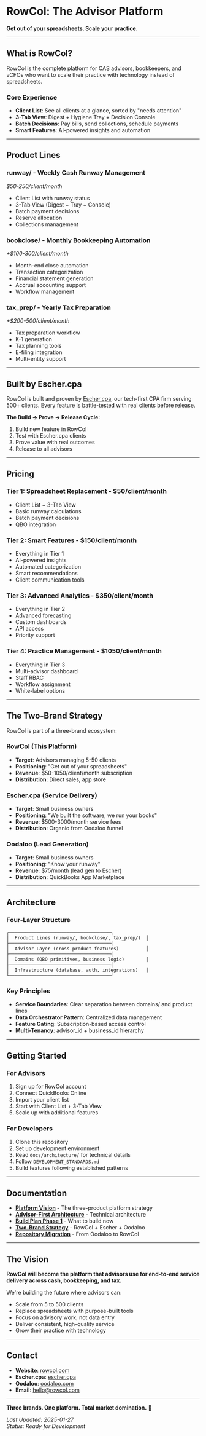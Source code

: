 # RowCol: The Advisor Platform

**Get out of your spreadsheets. Scale your practice.**

---

## What is RowCol?

RowCol is the complete platform for CAS advisors, bookkeepers, and vCFOs who want to scale their practice with technology instead of spreadsheets.

### Core Experience
- **Client List**: See all clients at a glance, sorted by "needs attention"
- **3-Tab View**: Digest + Hygiene Tray + Decision Console
- **Batch Decisions**: Pay bills, send collections, schedule payments
- **Smart Features**: AI-powered insights and automation

---

## Product Lines

### **runway/** - Weekly Cash Runway Management
*$50-250/client/month*
- Client List with runway status
- 3-Tab View (Digest + Tray + Console)
- Batch payment decisions
- Reserve allocation
- Collections management

### **bookclose/** - Monthly Bookkeeping Automation
*+$100-300/client/month*
- Month-end close automation
- Transaction categorization
- Financial statement generation
- Accrual accounting support
- Workflow management

### **tax_prep/** - Yearly Tax Preparation
*+$200-500/client/month*
- Tax preparation workflow
- K-1 generation
- Tax planning tools
- E-filing integration
- Multi-entity support

---

## Built by Escher.cpa

RowCol is built and proven by [Escher.cpa](https://escher.cpa), our tech-first CPA firm serving 500+ clients. Every feature is battle-tested with real clients before release.

**The Build → Prove → Release Cycle:**
1. Build new feature in RowCol
2. Test with Escher.cpa clients
3. Prove value with real outcomes
4. Release to all advisors

---

## Pricing

### **Tier 1: Spreadsheet Replacement** - $50/client/month
- Client List + 3-Tab View
- Basic runway calculations
- Batch payment decisions
- QBO integration

### **Tier 2: Smart Features** - $150/client/month
- Everything in Tier 1
- AI-powered insights
- Automated categorization
- Smart recommendations
- Client communication tools

### **Tier 3: Advanced Analytics** - $350/client/month
- Everything in Tier 2
- Advanced forecasting
- Custom dashboards
- API access
- Priority support

### **Tier 4: Practice Management** - $1050/client/month
- Everything in Tier 3
- Multi-advisor dashboard
- Staff RBAC
- Workflow assignment
- White-label options

---

## The Two-Brand Strategy

RowCol is part of a three-brand ecosystem:

### **RowCol** (This Platform)
- **Target**: Advisors managing 5-50 clients
- **Positioning**: "Get out of your spreadsheets"
- **Revenue**: $50-1050/client/month subscription
- **Distribution**: Direct sales, app store

### **Escher.cpa** (Service Delivery)
- **Target**: Small business owners
- **Positioning**: "We built the software, we run your books"
- **Revenue**: $500-3000/month service fees
- **Distribution**: Organic from Oodaloo funnel

### **Oodaloo** (Lead Generation)
- **Target**: Small business owners
- **Positioning**: "Know your runway"
- **Revenue**: $75/month (lead gen to Escher)
- **Distribution**: QuickBooks App Marketplace

---

## Architecture

### **Four-Layer Structure**
```
┌─────────────────────────────────────┐
│  Product Lines (runway/, bookclose/, tax_prep/)  │
├─────────────────────────────────────┤
│  Advisor Layer (cross-product features)          │
├─────────────────────────────────────┤
│  Domains (QBO primitives, business logic)        │
├─────────────────────────────────────┤
│  Infrastructure (database, auth, integrations)   │
└─────────────────────────────────────┘
```

### **Key Principles**
- **Service Boundaries**: Clear separation between domains/ and product lines
- **Data Orchestrator Pattern**: Centralized data management
- **Feature Gating**: Subscription-based access control
- **Multi-Tenancy**: advisor_id + business_id hierarchy

---

## Getting Started

### **For Advisors**
1. Sign up for RowCol account
2. Connect QuickBooks Online
3. Import your client list
4. Start with Client List + 3-Tab View
5. Scale up with additional features

### **For Developers**
1. Clone this repository
2. Set up development environment
3. Read `docs/architecture/` for technical details
4. Follow `DEVELOPMENT_STANDARDS.md`
5. Build features following established patterns

---

## Documentation

- **[Platform Vision](docs/product/PLATFORM_VISION.md)** - The three-product platform strategy
- **[Advisor-First Architecture](docs/product/ADVISOR_FIRST_ARCHITECTURE.md)** - Technical architecture
- **[Build Plan Phase 1](docs/product/BUILD_PLAN_PHASE1_RUNWAY.md)** - What to build now
- **[Two-Brand Strategy](docs/product/TWO_BRAND_STRATEGY.md)** - RowCol + Escher + Oodaloo
- **[Repository Migration](docs/product/REPO_MIGRATION_STRATEGY.md)** - From Oodaloo to RowCol

---

## The Vision

**RowCol will become the platform that advisors use for end-to-end service delivery across cash, bookkeeping, and tax.**

We're building the future where advisors can:
- Scale from 5 to 500 clients
- Replace spreadsheets with purpose-built tools
- Focus on advisory work, not data entry
- Deliver consistent, high-quality service
- Grow their practice with technology

---

## Contact

- **Website**: [rowcol.com](https://rowcol.com)
- **Escher.cpa**: [escher.cpa](https://escher.cpa)
- **Oodaloo**: [oodaloo.com](https://oodaloo.com)
- **Email**: hello@rowcol.com

---

**Three brands. One platform. Total market domination.** 🚀

*Last Updated: 2025-01-27*  
*Status: Ready for Development*

